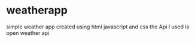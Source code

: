 ﻿# weatherapp
simple weather app created using html javascript and css 
the Api I used is open weather api
